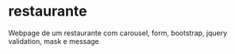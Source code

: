 # restaurante
Webpage de um restaurante com carousel, form, bootstrap, jquery validation, mask e message
